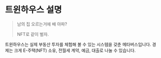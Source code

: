 # 트윈하우스 설명

> 남의 집 오르는거에 배 아파?
>
> NFT로 같이 벌자.

트윈하우스는 실제 부동산 투자를 체험해 볼 수 있는 시스템을 갖춘 메타버스입니다. 경제는 크게 E-주택(NFT) 소유, 전월세 계약, 예금, 대출로 나눌 수 있습니다.
